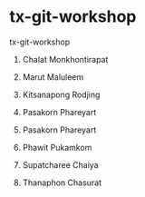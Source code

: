 # tx-git-workshop
tx-git-workshop

1. Chalat Monkhontirapat

2. Marut Maluleem

4. Kitsanapong Rodjing

4. Pasakorn Phareyart

5. Pasakorn Phareyart

6. Phawit Pukamkom

7. Supatcharee Chaiya

8. Thanaphon Chasurat
